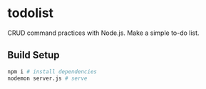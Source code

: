 # todolist

CRUD command practices with Node.js. Make a simple to-do list.

## Build Setup

```bash
npm i # install dependencies
nodemon server.js # serve
```